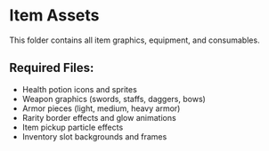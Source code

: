 # Item Assets

This folder contains all item graphics, equipment, and consumables.

## Required Files:
- Health potion icons and sprites
- Weapon graphics (swords, staffs, daggers, bows)
- Armor pieces (light, medium, heavy armor)
- Rarity border effects and glow animations
- Item pickup particle effects
- Inventory slot backgrounds and frames
